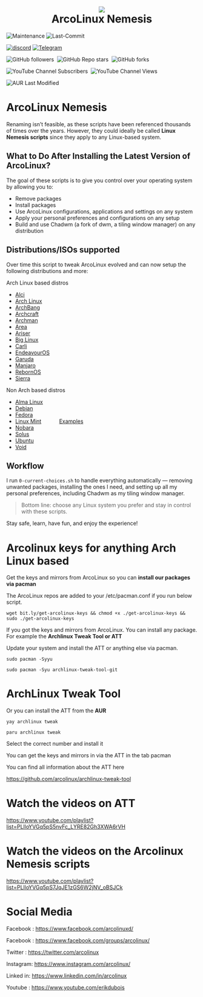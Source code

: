 <h1 align="center">
 <img src="https://github.com/erikdubois/arcolinux-nemesis/blob/master/Personal/settings/arcolinuxw.png">
  <br />
   ArcoLinux Nemesis
</h1>

![Maintenance](https://img.shields.io/maintenance/yes/2024?style=for-the-badge)
![Last-Commit](https://img.shields.io/github/last-commit/erikdubois/arcolinux-nemesis?style=for-the-badge)

<a href="https://discord.gg/stBhS4taje" target="_blank" rel="noopener noreferrer"><img src="https://img.shields.io/discord/1068192254365282405?logo=discord&label=discord" alt="discord"/></a>
<a href="https://t.me/arcolinux_d_b" target="_blank" rel="noopener noreferrer"><img alt="Telegram" src="https://img.shields.io/badge/telegram-chat-blue?logo=telegram"></a>

<img alt="GitHub followers" src="https://img.shields.io/github/followers/erikdubois?style=flat">&nbsp;&nbsp;<img alt="GitHub Repo stars" src="https://img.shields.io/github/stars/erikdubois/arcolinux-nemesis">&nbsp;&nbsp;<img alt="GitHub forks" src="https://img.shields.io/github/forks/erikdubois/arcolinux-nemesis">

<img alt="YouTube Channel Subscribers" src="https://img.shields.io/youtube/channel/subscribers/UCJdmdUp5BrsWsYVQUylCMLg">&nbsp;&nbsp;<img alt="YouTube Channel Views" src="https://img.shields.io/youtube/channel/views/UCJdmdUp5BrsWsYVQUylCMLg">

<img alt="AUR Last Modified" src="https://img.shields.io/aur/last-modified/archlinux-tweak-tool-git?label=AUR%20-%20ArchLinux-Tweak-Tool%20or%20ATT">


# ArcoLinux Nemesis

Renaming isn’t feasible, as these scripts have been referenced thousands of times over the years. However, they could ideally be called **Linux Nemesis scripts** since they apply to any Linux-based system.

## What to Do After Installing the Latest Version of ArcoLinux?

The goal of these scripts is to give you control over your operating system by allowing you to:

- Remove packages
- Install packages
- Use ArcoLinux configurations, applications and settings on any system
- Apply your personal preferences and configurations on any setup
- Build and use Chadwm (a fork of dwm, a tiling window manager) on any distribution


## Distributions/ISOs supported

Over time this script to tweak ArcoLinux evolved and can now setup the following distributions and more:


Arch Linux based distros

- [Alci](https://alci.online)
- [Arch Linux](https://archlinux.org/download/)
- [ArchBang](https://archbang.org)
- [Archcraft](https://archcraft.io)
- [Archman](https://archman.org)
- [Area](https://ariser.eu)
- [Ariser](https://ariser.eu)
- [Big Linux](https://www.biglinux.com.br)
- [Carli](https://www.arcolinuxiso.com)
- [EndeavourOS](https://endeavouros.com)
- [Garuda](https://garudalinux.org)
- [Manjaro](https://manjaro.org)
- [RebornOS](https://rebornos.org)
- [Sierra](https://ariser.eu)



Non Arch based distros

- [Alma Linux](https://almalinux.org)
- [Debian](https://www.debian.org)
- [Fedora](https://fedoraproject.org)
- [Linux Mint](https://www.linuxmint.com)&nbsp;&nbsp;&nbsp;&nbsp;&nbsp;&nbsp;&nbsp;&nbsp;&nbsp;&nbsp;&nbsp;&nbsp;[Examples](https://github.com/erikdubois/mint-chadwm)
- [Nobara](https://nobaraproject.org)
- [Solus](https://getsol.us/download/)
- [Ubuntu](https://ubuntu.com/download)
- [Void](https://voidlinux.org)

## Workflow

I run `0-current-choices.sh` to handle everything automatically — removing unwanted packages, installing the ones I need, and setting up all my personal preferences, including Chadwm as my tiling window manager.

>Bottom line: choose any Linux system you prefer and stay in control with these scripts.

Stay safe, learn, have fun, and enjoy the experience!


# Arcolinux keys for anything Arch Linux based


Get the keys and mirrors from ArcoLinux so you can **install our packages via pacman**

The ArcoLinux repos are added to your /etc/pacman.conf if you run below script.


`wget bit.ly/get-arcolinux-keys && chmod +x ./get-arcolinux-keys && sudo ./get-arcolinux-keys`


If you got the keys and mirrors from ArcoLinux. You can install  any package. 
For example the <b>Archlinux Tweak Tool or ATT</b>

Update your system and install the ATT or anything else via pacman.

`sudo pacman -Syyu`

`sudo pacman -Syu archlinux-tweak-tool-git`


# ArchLinux Tweak Tool

Or you can install the ATT from the **AUR**

`yay archlinux tweak`

`paru archlinux tweak`

Select the correct number and install it

You can get the keys and mirrors in via the ATT in the tab pacman

You can find all information about the ATT here

https://github.com/arcolinux/archlinux-tweak-tool


# Watch the videos on ATT

https://www.youtube.com/playlist?list=PLlloYVGq5pS5nvFc_LYRE82Gh3XWA6rVH



# Watch the videos on the Arcolinux Nemesis scripts

https://www.youtube.com/playlist?list=PLlloYVGq5pS7JqJE1zGS6W2jNV_oBSJCk



# Social Media

Facebook : https://www.facebook.com/arcolinuxd/

Facebook : https://www.facebook.com/groups/arcolinux/

Twitter  : https://twitter.com/arcolinux

Instagram: https://www.instagram.com/arcolinux/

Linked in: https://www.linkedin.com/in/arcolinux

Youtube  : https://www.youtube.com/erikdubois